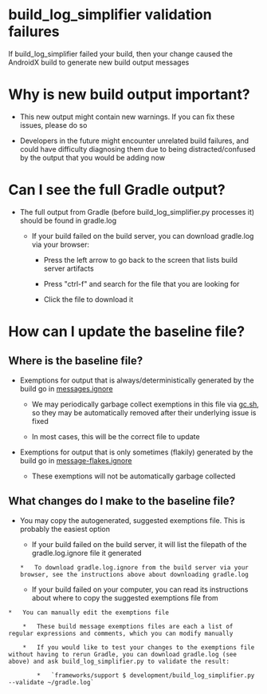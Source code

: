 # build_log_simplifier validation failures

If build_log_simplifier failed your build, then your change caused the AndroidX build to generate new build output messages

# Why is new build output important?

   *   This new output might contain new warnings. If you can fix these issues, please do so

   *   Developers in the future might encounter unrelated build failures, and could have difficulty diagnosing them due to being distracted/confused by the output that you would be adding now

# Can I see the full Gradle output?

   *   The full output from Gradle (before build_log_simplifier.py processes it) should be found in gradle.log

       *   If your build failed on the build server, you can download gradle.log via your browser:

           *   Press the left arrow to go back to the screen that lists build server artifacts

           *   Press "ctrl-f" and search for the file that you are looking for

           *   Click the file to download it

# How can I update the baseline file?

##   Where is the baseline file?

   *   Exemptions for output that is always/deterministically generated by the build go in [messages.ignore](https://android.googlesource.com/platform/frameworks/support/+/androidx-main/development/build_log_simplifier/messages.ignore)

       *   We may periodically garbage collect exemptions in this file via [gc.sh](https://android.googlesource.com/platform/frameworks/support/+/androidx-main/development/build_log_simplifier/gc.sh), so they may be automatically removed after their underlying issue is fixed

       *   In most cases, this will be the correct file to update

   *   Exemptions for output that is only sometimes (flakily) generated by the build go in [message-flakes.ignore](https://android.googlesource.com/platform/frameworks/support/+/androidx-main/development/build_log_simplifier/message-flakes.ignore)

       *   These exemptions will not be automatically garbage collected

##   What changes do I make to the baseline file?

   *   You may copy the autogenerated, suggested exemptions file. This is probably the easiest option

       *    If your build failed on the build server, it will list the filepath of the gradle.log.ignore file it generated

           *   To download gradle.log.ignore from the build server via your browser, see the instructions above about downloading gradle.log

        *    If your build failed on your computer, you can read its instructions about where to copy the suggested exemptions file from

    *   You can manually edit the exemptions file

        *   These build message exemptions files are each a list of regular expressions and comments, which you can modify manually

        *   If you would like to test your changes to the exemptions file without having to rerun Gradle, you can download gradle.log (see above) and ask build_log_simplifier.py to validate the result:

            *   `frameworks/support $ development/build_log_simplifier.py --validate ~/gradle.log`
